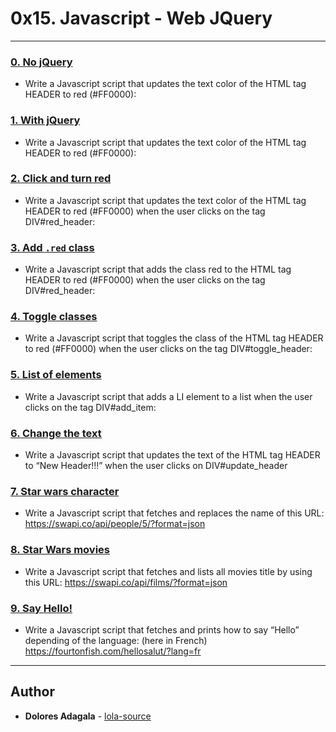 # 0x15. Javascript - Web JQuery

---
### [0. No jQuery](./0-script.js)
* Write a Javascript script that updates the text color of the HTML tag HEADER to red (#FF0000):

### [1. With jQuery](./1-script.js)
* Write a Javascript script that updates the text color of the HTML tag HEADER to red (#FF0000):

### [2. Click and turn red](./2-script.js)
* Write a Javascript script that updates the text color of the HTML tag HEADER to red (#FF0000) when the user clicks on the tag DIV#red_header:

### [3. Add `.red` class](./3-script.js)
* Write a Javascript script that adds the class red to the HTML tag HEADER to red (#FF0000) when the user clicks on the tag DIV#red_header:

### [4. Toggle classes](./4-script.js)
* Write a Javascript script that toggles the class of the HTML tag HEADER to red (#FF0000) when the user clicks on the tag DIV#toggle_header:

### [5. List of elements](./5-script.js)
* Write a Javascript script that adds a LI element to a list when the user clicks on the tag DIV#add_item:

### [6. Change the text](./6-script.js)
* Write a Javascript script that updates the text of the HTML tag HEADER to “New Header!!!” when the user clicks on DIV#update_header

### [7. Star wars character](./7-script.js)
* Write a Javascript script that fetches and replaces the name of this URL: https://swapi.co/api/people/5/?format=json

### [8. Star Wars movies](./8-script.js)
* Write a Javascript script that fetches and lists all movies title by using this URL: https://swapi.co/api/films/?format=json

### [9. Say Hello!](./9-script.js)
* Write a Javascript script that fetches and prints how to say “Hello” depending of the language: (here in French) https://fourtonfish.com/hellosalut/?lang=fr
---

## Author
* **Dolores Adagala** - [lola-source](https://github.com/lola-source)

